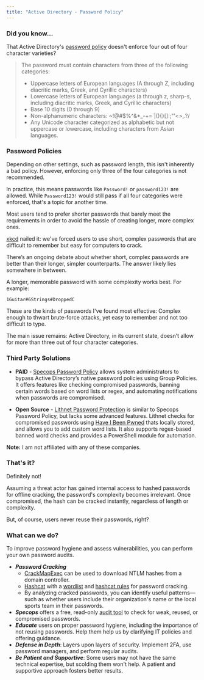 ```yaml
---
title: "Active Directory - Password Policy"
---
```


### Did you know...
That Active Directory's [password policy](https://learn.microsoft.com/en-us/previous-versions/windows/it-pro/windows-server-2012-R2-and-2012/hh994562(v=ws.11)#reference) doesn't enforce four out of four character varieties?

> The password must contain characters from three of the following categories:
> - Uppercase letters of European languages (A through Z, including diacritic marks, Greek, and Cyrillic characters)
> - Lowercase letters of European languages (a through z, sharp-s, including diacritic marks, Greek, and Cyrillic characters)
> - Base 10 digits (0 through 9)
> - Non-alphanumeric characters: ~!@#$%^&*_-+=`|(){}[]:;"'<>,.?/
> - Any Unicode character categorized as alphabetic but not uppercase or lowercase, including characters from Asian languages.


### Password Policies

Depending on other settings, such as password length, this isn't inherently a bad policy.
However, enforcing only three of the four categories is not recommended.

In practice, this means passwords like `Password!` or `password123!` are allowed.
While `Password123!` would still pass if all four categories were enforced, that's a topic for another time.

Most users tend to prefer shorter passwords that barely meet the requirements in order to avoid the hassle of creating longer, more complex ones.

[xkcd](https://xkcd.com/936/) nailed it: we've forced users to use short, complex passwords that are difficult to remember but easy for computers to crack.

There’s an ongoing debate about whether short, complex passwords are better than their longer, simpler counterparts.
The answer likely lies somewhere in between.

A longer, memorable password with some complexity works best.
For example:

```1Guitar#6Strings#DroppedC```

These are the kinds of passwords I've found most effective:
Complex enough to thwart brute-force attacks, yet easy to remember and not too difficult to type.

The main issue remains: Active Directory, in its current state, doesn’t allow for more than three out of four character categories.

### Third Party Solutions

* **PAID** - [Specops Password Policy](https://specopssoft.com/product/specops-password-policy/) allows system administrators to bypass Active Directory’s native password policies using Group Policies.
  It offers features like checking compromised passwords, banning certain words based on word lists or regex, and automating notifications when passwords are compromised.

* **Open Source** - [Lithnet Password Protection](https://lithnet.io/products/password-protection) is similar to Specops Password Policy, but lacks some advanced features.
  Lithnet checks for compromised passwords using [Have I Been Pwned](https://haveibeenpwned.com) thats locally stored, and allows you to add custom word lists. It also supports regex-based banned word checks and provides a PowerShell module for automation.

**Note:** I am not affiliated with any of these companies.


### That's it?
Definitely not!

Assuming a threat actor has gained internal access to hashed passwords for offline cracking, the password's complexity becomes irrelevant. Once compromised, the hash can be cracked instantly, regardless of length or complexity.

But, of course, users never reuse their passwords, right?


### What can we do?
To improve password hygiene and assess vulnerabilities, you can perform your own password audits.

* ___Password Cracking___
    * [CrackMapExec](https://github.com/byt3bl33d3r/CrackMapExec/wiki/SMB-Command-Reference) can be used to download NTLM hashes from a domain controller.
    * [Hashcat](https://hashcat.net/hashcat/) with a [wordlist](https://www.weakpass.com) and [hashcat rules](https://github.com/stealthsploit/OneRuleToRuleThemStill) for password cracking.
    * By analyzing cracked passwords, you can identify useful patterns—such as whether users include their organization's name or the local sports team in their passwords.
* ___Specops___ offers a free, read-only [audit tool](https://specopssoft.com/product/specops-password-auditor/) to check for weak, reused, or compromised passwords.
* ___Educate___ users on proper password hygiene, including the importance of not reusing passwords. Help them help us by clarifying IT policies and offering guidance.
* ___Defense in Depth___: Layers upon layers of security. Implement 2FA, use password managers, and perform regular audits.
* ___Be Patient and Supportive___: Some users may not have the same technical expertise, but scolding them won't help. A patient and supportive approach fosters better results.
